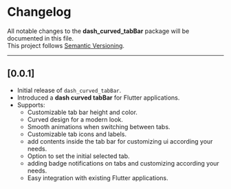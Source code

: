 # Changelog

All notable changes to the **dash_curved_tabBar** package will be documented in this file.  
This project follows [Semantic Versioning](https://semver.org/).

---
## [0.0.1]

- Initial release of `dash_curved_tabBar`.
- Introduced a **dash curved tabBar** for Flutter applications.
- Supports:
    * Customizable tab bar height and color.
    * Curved design for a modern look.
    * Smooth animations when switching between tabs.
    * Customizable tab icons and labels.
    * add contents inside the tab bar for customizing ui according your needs.
    * Option to set the initial selected tab.
    * adding badge notifications on tabs and customizing according your needs.
    * Easy integration with existing Flutter applications.